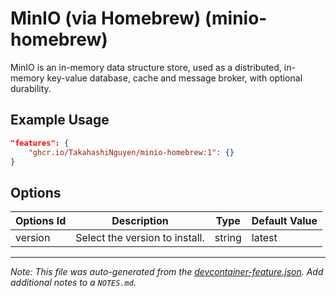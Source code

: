 # MinIO (via Homebrew) (minio-homebrew)

MinIO is an in-memory data structure store, used as a distributed, in-memory key-value database, cache and message broker, with optional durability.

## Example Usage

```json
"features": {
    "ghcr.io/TakahashiNguyen/minio-homebrew:1": {}
}
```

## Options

| Options Id | Description                    | Type   | Default Value |
| ---------- | ------------------------------ | ------ | ------------- |
| version    | Select the version to install. | string | latest        |

---

_Note: This file was auto-generated from the [devcontainer-feature.json](devcontainer-feature.json). Add additional notes to a `NOTES.md`._
